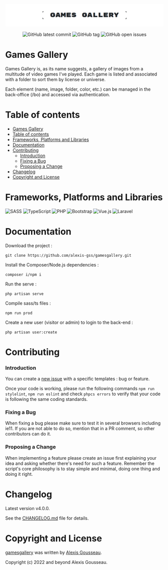 <div align="center">

![Banner of the github account](./resources/assets/images/github-visual.png)

![GitHub latest commit](https://img.shields.io/github/last-commit/alexis-gss/gamesgallery/develop?color=212529&style=for-the-badge) ![GitHub tag](https://img.shields.io/github/tag/alexis-gss/gamesgallery?style=for-the-badge&color=212529) ![GitHub open issues](https://img.shields.io/github/issues-raw/alexis-gss/gamesgallery?style=for-the-badge&color=212529)

</div>

# Games Gallery
Games Gallery is, as its name suggests, a gallery of images from a multitude of video games I've played. Each game is listed and associated with a folder to sort them by license or universe.

Each element (name, image, folder, color, etc.) can be managed in the back-office (/bo) and accessed via authentication.

# Table of contents

- [Games Gallery](#games-gallery)
- [Table of contents](#table-of-contents)
- [Frameworks, Platforms and Libraries](#frameworks-platforms-and-libraries)
- [Documentation](#documentation)
- [Contributing](#contributing)
    - [Introduction](#introduction)
    - [Fixing a Bug](#fixing-a-bug)
    - [Proposing a Change](#proposing-a-change)
- [Changelog](#changelog)
- [Copyright and License](#copyright-and-license)

# Frameworks, Platforms and Libraries
![SASS](https://img.shields.io/badge/SASS-hotpink.svg?style=for-the-badge&logo=SASS&logoColor=white) ![TypeScript](https://img.shields.io/badge/typescript-%23007ACC.svg?style=for-the-badge&logo=typescript&logoColor=white) ![PHP](https://img.shields.io/badge/php-%23777BB4.svg?style=for-the-badge&logo=php&logoColor=white) ![Bootstrap](https://img.shields.io/badge/bootstrap-%23563D7C.svg?style=for-the-badge&logo=bootstrap&logoColor=white) ![Vue.js](https://img.shields.io/badge/vuejs-%2335495e.svg?style=for-the-badge&logo=vuedotjs&logoColor=%234FC08D) ![Laravel](https://img.shields.io/badge/laravel-%23FF2D20.svg?style=for-the-badge&logo=laravel&logoColor=white)

# Documentation

Download the project :

    git clone https://github.com/alexis-gss/gamesgallery.git

Install the Composer/Node.js dependencies :

    composer i/npm i

Run the serve :

    php artisan serve

Compile sass/ts files :

    npm run prod

Create a new user (visitor or admin) to login to the back-end : 

    php artisan user:create

# Contributing

### Introduction 

You can create a [new issue](https://github.com/alexis-gss/gamesgallery/issues/new/choose) with a specific templates : bug or feature.

Once your code is working, please run the following commands `npm run stylelint`, `npm run eslint` and check `phpcs errors` to verify that your code is following the same coding standards.

### Fixing a Bug

When fixing a bug please make sure to test it in several browsers including ie11. If you are not able to do so, mention that in a PR comment, so other contributors can do it.

### Proposing a Change

When implementing a feature please create an issue first explaining your idea and asking whether there's need for such a feature. Remember the script's core philosophy is to stay simple and minimal, doing one thing and doing it right.

# Changelog

Latest version v4.0.0.

See the [CHANGELOG.md](CHANGELOG.md) file for details.

# Copyright and License

[gamesgallery](https://github.com/alexis-gss/gamesgallery) was written by [Alexis Gousseau](https://github.com/alexis-gss).

Copyright (c) 2022 and beyond Alexis Gousseau.
